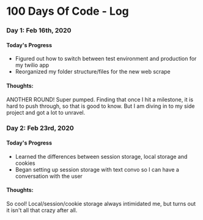 # 100 Days Of Code - Log

### Day 1: Feb 16th, 2020

#### Today's Progress
- Figured out how to switch between test environment and production for my twilio app
- Reorganized my folder structure/files for the new web scrape

#### Thoughts:
ANOTHER ROUND! Super pumped. Finding that once I hit a milestone, it is hard to push through, so that is good to know.
But I am diving in to my side project and got a lot to unravel.

### Day 2: Feb 23rd, 2020

#### Today's Progress
- Learned the differences between session storage, local storage and cookies
- Began setting up session storage with text convo so I can have a conversation with the user

#### Thoughts:
So cool! Local/session/cookie storage always intimidated me, but turns out it isn't all that crazy after all.